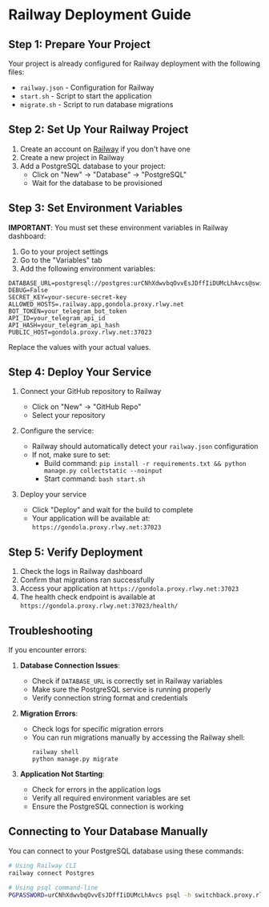# Railway Deployment Guide

## Step 1: Prepare Your Project

Your project is already configured for Railway deployment with the following files:
- `railway.json` - Configuration for Railway
- `start.sh` - Script to start the application
- `migrate.sh` - Script to run database migrations

## Step 2: Set Up Your Railway Project

1. Create an account on [Railway](https://railway.app/) if you don't have one
2. Create a new project in Railway
3. Add a PostgreSQL database to your project:
   - Click on "New" → "Database" → "PostgreSQL"
   - Wait for the database to be provisioned

## Step 3: Set Environment Variables

**IMPORTANT**: You must set these environment variables in Railway dashboard:

1. Go to your project settings
2. Go to the "Variables" tab
3. Add the following environment variables:

```
DATABASE_URL=postgresql://postgres:urCNhXdwvbqOvvEsJDffIiDUMcLhAvcs@switchback.proxy.rlwy.net:10052/railway
DEBUG=False
SECRET_KEY=your-secure-secret-key
ALLOWED_HOSTS=.railway.app,gondola.proxy.rlwy.net
BOT_TOKEN=your_telegram_bot_token
API_ID=your_telegram_api_id
API_HASH=your_telegram_api_hash
PUBLIC_HOST=gondola.proxy.rlwy.net:37023
```

Replace the values with your actual values.

## Step 4: Deploy Your Service

1. Connect your GitHub repository to Railway
   - Click on "New" → "GitHub Repo"
   - Select your repository
   
2. Configure the service:
   - Railway should automatically detect your `railway.json` configuration
   - If not, make sure to set:
     - Build command: `pip install -r requirements.txt && python manage.py collectstatic --noinput`
     - Start command: `bash start.sh`

3. Deploy your service
   - Click "Deploy" and wait for the build to complete
   - Your application will be available at: `https://gondola.proxy.rlwy.net:37023`

## Step 5: Verify Deployment

1. Check the logs in Railway dashboard
2. Confirm that migrations ran successfully
3. Access your application at `https://gondola.proxy.rlwy.net:37023`
4. The health check endpoint is available at `https://gondola.proxy.rlwy.net:37023/health/`

## Troubleshooting

If you encounter errors:

1. **Database Connection Issues**:
   - Check if `DATABASE_URL` is correctly set in Railway variables
   - Make sure the PostgreSQL service is running properly
   - Verify connection string format and credentials

2. **Migration Errors**:
   - Check logs for specific migration errors
   - You can run migrations manually by accessing the Railway shell:
     ```
     railway shell
     python manage.py migrate
     ```

3. **Application Not Starting**:
   - Check for errors in the application logs
   - Verify all required environment variables are set
   - Ensure the PostgreSQL connection is working

## Connecting to Your Database Manually

You can connect to your PostgreSQL database using these commands:

```bash
# Using Railway CLI
railway connect Postgres

# Using psql command-line
PGPASSWORD=urCNhXdwvbqOvvEsJDffIiDUMcLhAvcs psql -h switchback.proxy.rlwy.net -U postgres -p 10052 -d railway
``` 